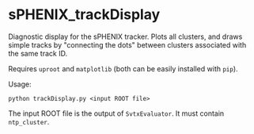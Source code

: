 # sPHENIX_trackDisplay
Diagnostic display for the sPHENIX tracker. Plots all clusters, and draws simple tracks by "connecting the dots" between clusters associated with the same track ID.

Requires `uproot` and `matplotlib` (both can be easily installed with `pip`).

Usage:

`python trackDisplay.py <input ROOT file>`

The input ROOT file is the output of `SvtxEvaluator`. It must contain `ntp_cluster`.
